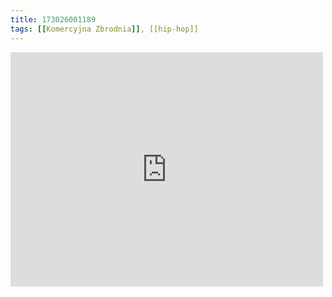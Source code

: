 ```yaml
---
title: 173026001189
tags: [[Komercyjna Zbrodnia]], [[hip-hop]]
---
```

<iframe allow="accelerometer; autoplay; clipboard-write; encrypted-media; gyroscope; picture-in-picture" allowfullscreen="" frameborder="0" height="375" id="youtube_iframe" src="https://www.youtube.com/embed/iRCq5ZPcjkk?feature=oembed&amp;enablejsapi=1&amp;origin=https://safe.txmblr.com&amp;wmode=opaque" width="500"></iframe>